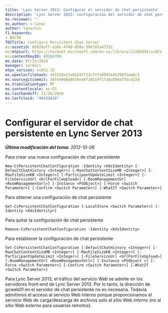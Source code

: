```yaml
---
title: 'Lync Server 2013: Configurar el servidor de chat persistente'
description: 'Lync Server 2013: configuración del servidor de chat persistente.'
ms.reviewer: ''
ms.author: v-lanac
author: lanachin
f1.keywords:
- NOCSH
TOCTitle: Configure Persistent Chat Server
ms:assetid: 85028aff-a38e-4748-958e-59e707a47532
ms:mtpsurl: https://technet.microsoft.com/en-us/library/JJ205054(v=OCS.15)
ms:contentKeyID: 48184709
ms.date: 07/23/2014
manager: serdars
mtps_version: v=OCS.15
ms.openlocfilehash: d45320e1fa6b247f13cfffa9945b45390f2ae6c5
ms.sourcegitcommit: 36fee89bb887bea4f18b19f17a8c69daf5bc423d
ms.translationtype: MT
ms.contentlocale: es-ES
ms.lasthandoff: 11/26/2020
ms.locfileid: "49433818"
---
```

# <a name="configure-persistent-chat-server-in-lync-server-2013"></a>Configurar el servidor de chat persistente en Lync Server 2013

<div data-xmlns="http://www.w3.org/1999/xhtml">

<div class="topic" data-xmlns="http://www.w3.org/1999/xhtml" data-msxsl="urn:schemas-microsoft-com:xslt" data-cs="https://msdn.microsoft.com/">

<div data-asp="https://msdn2.microsoft.com/asp">



</div>

<div id="mainSection">

<div id="mainBody">

<span> </span>

_**Última modificación del tema:** 2012-10-06_

Para crear una nueva configuración de chat persistente

    New-CsPersistentChatConfiguration -Identity <XdsIdentity> [-DefaultChatHistory <Integer>] [-MaxChatContentSizeMB <Integer>] [-MaxFileSizeKB <Integer>] [-ParticipantUpdateLimit <Integer>] [-FileServiceUrl <UrlForFileUpload>] [-RoomManagementUrl <RoomManagementUrl>] [-Instance <PSObject>] [-Force <Switch Parameter>] [-Confirm <Switch Parameter>] [-WhatIf <Switch Parameter>]

Para obtener una configuración de chat persistente

    Get-CsPersistentChatConfiguration [-LocalStore <Switch Parameter>] [-Identity <XdsIdentity>]

Para quitar la configuración de chat persistente

    Remove-CsPersistentChatConfiguration -Identity <XdsIdentity>

Para establecer la configuración de chat persistente

    Set-CsPersistentChatConfiguration [-DefaultChatHistory <Integer>] [-MaxChatContentSizeMB <Integer>] [-MaxFileSizeKB <Integer>] [-ParticipantUpdateLimit <Integer>] [-FileServiceUrl <UrlForFileUpload>] [-RoomManagementUrl <RoomManagementUrl>] [-Instance <PSObject >] [-Force <Switch Parameter>] [-Confirm <Switch Parameter>] [-WhatIf <Switch Parameter>]

Para Lync Server 2013, el tráfico del servicio Web se admite en los servidores front-end de Lync Server 2013. Por lo tanto, la dirección de gcweb01 en el servidor de chat persistente no es necesaria. Todavía admitimos el acceso al servicio Web interno porque proporcionamos el servicio Web de carga/descarga de archivos solo al sitio Web *interno* (no al sitio Web *externo* para usuarios remotos).

</div>

<span> </span>

</div>

</div>

</div>

